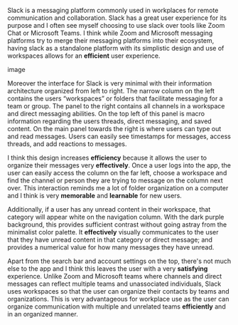 
Slack is a messaging platform commonly used in workplaces for remote communication and collaboration. Slack has a great user experience for its purpose and I often see myself choosing to use slack over tools like Zoom Chat or Microsoft Teams. I think while Zoom and Microsoft messaging platforms try to merge their messaging platforms into their ecosystem, having slack as a standalone platform with its simplistic design and use of workspaces allows for an **efficient** user experience. 

image 

Moreover the interface for Slack is very minimal with their information architecture organized from left to right. The narrow column on the left contains the users “workspaces” or folders that facilitate messaging for a team or group. The panel to the right contains all channels in a workspace and direct messaging abilities. On the top left of this panel is macro information regarding the users threads, direct messaging, and saved content. On the main panel towards the right is where users can type out and read messages. Users can easily see timestamps for messages, access threads, and add reactions to messages. 

I think this design increases **efficiency** because it allows the user to organize their messages very **effectively**. Once a user logs into the app, the user can easily access the column on the far left, choose a workspace and find the channel or person they are trying to message on the column next over. This interaction reminds me a lot of folder organization on a computer and I think is very **memorable** and **learnable** for new users. 

Additionally, if a user has any unread content in their workspace, that category will appear white on the navigation column. With the dark purple background, this provides sufficient contrast without going astray from the minimalist color palette. It **effectively** visually communicates to the user that they have unread content in that category or direct message; and provides a numerical value for how many messages they have unread. 

Apart from the search bar and account settings on the top, there's not much else to the app and I think this leaves the user with a very **satisfying** experience. Unlike Zoom and Microsoft teams where channels and direct messages can reflect multiple teams and unassociated individuals, Slack uses workspaces so that the user can organize their contacts by teams and organizations. This is very advantageous for workplace use as the user can organize communication with multiple and unrelated teams **efficiently** and in an organized manner. 


